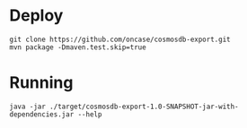 # Deploy

```
git clone https://github.com/oncase/cosmosdb-export.git
mvn package -Dmaven.test.skip=true
```

# Running

```
java -jar ./target/cosmosdb-export-1.0-SNAPSHOT-jar-with-dependencies.jar --help
```


